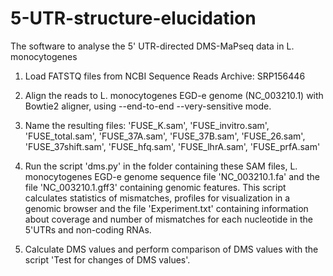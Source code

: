 # 5-UTR-structure-elucidation

The software to analyse the 5' UTR-directed DMS-MaPseq data in L. monocytogenes

1) Load FATSTQ files from NCBI Sequence Reads Archive: SRP156446

2) Align the reads to L. monocytogenes EGD-e genome (NC_003210.1) with 
   Bowtie2 aligner, using --end-to-end --very-sensitive mode.

3) Name the resulting files: 'FUSE_K.sam', 'FUSE_invitro.sam',
   'FUSE_total.sam', 'FUSE_37A.sam', 'FUSE_37B.sam', 'FUSE_26.sam',
   'FUSE_37shift.sam', 'FUSE_hfq.sam', 'FUSE_lhrA.sam',  'FUSE_prfA.sam'

4) Run the script 'dms.py' in the folder containing these SAM files,
   L. monocytogenes  EGD-e genome sequence file 'NC_003210.1.fa' and
   the file 'NC_003210.1.gff3' containing genomic features. This script
   calculates statistics of mismatches, profiles for visualization in 
   a genomic browser and the file 'Experiment.txt' containing information
   about coverage and number of mismatches for each nucleotide in the
   5'UTRs and non-coding RNAs.
   
5) Calculate DMS values and perform comparison of DMS values with the
   script 'Test for changes of DMS values'.
   
